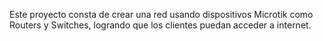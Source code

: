 Este proyecto consta de crear una red usando dispositivos Microtik como Routers y Switches, logrando que los clientes puedan acceder a internet.
